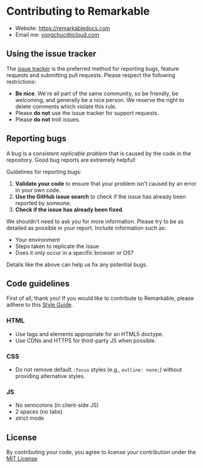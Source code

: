 # Contributing to Remarkable

* Website: https://remarkabledocs.com
* Email me: yongchuc@icloud.com

## Using the issue tracker

The [issue tracker](https://github.com/chrisyongchu/Remarkable/issues) is the preferred method for reporting bugs, feature requests and submitting pull requests. Please respect the following restrictions:

* **Be nice**. We're all part of the same community, so be friendly, be welcoming, and generally be a nice person. We reserve the right to delete comments which violate this rule.
* Please **do not** use the issue tracker for support requests.
* Please **do not** troll issues. 

## Reporting bugs

A bug is a consistent _replicable problem_ that is caused by the code in the repository. Good bug reports are extremely helpful!

Guidelines for reporting bugs:

1. **Validate your code** to ensure that your problem isn't caused by an error in your own code.
2. **Use the GitHub issue search** to check if the issue has already been reported by someone.
3. **Check if the issue has already been fixed**.

We shouldn't need to ask you for more information. Please try to be as detailed as possible in your report. Include information such as:

* Your environment
* Steps taken to replicate the issue
* Does it only occur in a specific browser or OS?

Details like the above can help us fix any potential bugs.

## Code guidelines

First of all, thank you! If you would like to contribute to Remarkable, please adhere to this [Style Guide](https://google.github.io/styleguide/htmlcssguide.xml).

### HTML 

* Use tags and elements appropriate for an HTML5 doctype.
* Use CDNs and HTTPS for third-party JS when possible.

### CSS

* Do not remove default `:focus` styles (e.g., `outline: none;`) without providing alternative styles.

### JS

* No semicolons (in client-side JS)
* 2 spaces (no tabs)
* strict mode

## License

By contributing your code, you agree to license your contribution under the [MIT License](https://remarkabledocs.com/etc/blob/master/licenses/MIT).


